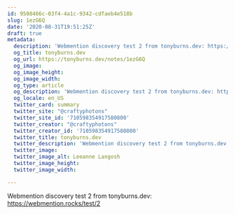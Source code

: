 ```yaml
---
id: 9508466c-03f4-4a1c-9342-cdfaeb4e518b
slug: 1ezG6Q
date: '2020-08-31T19:51:25Z'
draft: true
metadata:
  description: 'Webmention discovery test 2 from tonyburns.dev: https://webmention.rocks/test/2 '
  og_title: tonyburns.dev
  og_url: https://tonyburns.dev/notes/1ezG6Q
  og_image: 
  og_image_height: 
  og_image_width: 
  og_type: article
  og_description: 'Webmention discovery test 2 from tonyburns.dev: https://webmention.rocks/test/2 '
  og_locale: en_US
  twitter_card: summary
  twitter_site: "@craftyphotons"
  twitter_site_id: '710598354917580800'
  twitter_creator: "@craftyphotons"
  twitter_creator_id: '710598354917580800'
  twitter_title: tonyburns.dev
  twitter_description: 'Webmention discovery test 2 from tonyburns.dev: https://webmention.rocks/test/2 '
  twitter_image: 
  twitter_image_alt: Leeanne Langosh
  twitter_image_height: 
  twitter_image_width: 

---
```


Webmention discovery test 2 from tonyburns.dev: https://webmention.rocks/test/2
